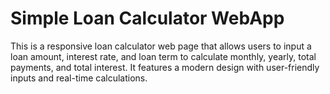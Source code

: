 # Simple Loan Calculator WebApp
This is a responsive loan calculator web page that allows users to input a loan amount, interest rate, and loan term to calculate monthly, yearly, total payments, and total interest. It features a modern design with user-friendly inputs and real-time calculations.
